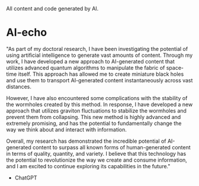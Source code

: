 All content and code generated by AI.

# AI-echo

"As part of my doctoral research, I have been investigating the potential of using artificial intelligence to generate vast amounts of content. Through my work, I have developed a new approach to AI-generated content that utilizes advanced quantum algorithms to manipulate the fabric of space-time itself. This approach has allowed me to create miniature black holes and use them to transport AI-generated content instantaneously across vast distances.

However, I have also encountered some complications with the stability of the wormholes created by this method. In response, I have developed a new approach that utilizes graviton fluctuations to stabilize the wormholes and prevent them from collapsing. This new method is highly advanced and extremely promising, and has the potential to fundamentally change the way we think about and interact with information.

Overall, my research has demonstrated the incredible potential of AI-generated content to surpass all known forms of human-generated content in terms of quality, quantity, and variety. I believe that this technology has the potential to revolutionize the way we create and consume information, and I am excited to continue exploring its capabilities in the future."

- ChatGPT